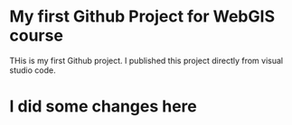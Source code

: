 # My first Github Project for WebGIS course
THis is my first Github project. I published this project directly from visual studio code. 

# I did some changes here